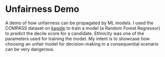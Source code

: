 # Unfairness Demo
A demo of how unfairness can be propagated by ML models.
I used the COMPASS dataset on [kaggle](https://www.kaggle.com/datasets/danofer/compass) to train a model (a Random Forest Regressor) to predict the decile score for a candidate. Ethnicity was one of the parameters used for training the model. My intent is to showcase how choosing an unfair model for decision-making in a consequential scenario can be very dangerous. 
